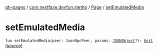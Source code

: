 [gh-pages](../../index.md) / [com.nextfaze.devfun.stetho](../index.md) / [Page](index.md) / [setEmulatedMedia](./set-emulated-media.md)

# setEmulatedMedia

`fun setEmulatedMedia(peer: JsonRpcPeer, params: `[`JSONObject`](https://developer.android.com/reference/org/json/JSONObject.html)`?): `[`Unit`](https://kotlinlang.org/api/latest/jvm/stdlib/kotlin/-unit/index.html) [(source)](https://github.com/NextFaze/dev-fun/tree/master/devfun-stetho/src/main/java/com/nextfaze/devfun/stetho/Stetho.kt#L105)